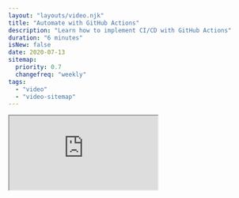 ```yaml
---
layout: "layouts/video.njk"
title: "Automate with GitHub Actions"
description: "Learn how to implement CI/CD with GitHub Actions"
duration: "6 minutes"
isNew: false
date: 2020-07-13
sitemap:
  priority: 0.7
  changefreq: "weekly"
tags:
  - "video"
  - "video-sitemap"
---
```


<iframe class="w-full aspect-video mb-5" src="https://www.youtube.com/embed/nyKZTKQS_EQ" title="Automate with GitHub Actions"></iframe>